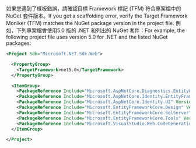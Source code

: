<span data-ttu-id="f4249-101">如果您遇到了樣板錯誤，請確認目標 Framework 標記 (TFM) 符合專案檔中的 NuGet 套件版本。</span><span class="sxs-lookup"><span data-stu-id="f4249-101">If you get a scaffolding error, verify the Target Framework Moniker (TFM) matches the NuGet package version in the project file.</span></span> <span data-ttu-id="f4249-102">例如，下列專案檔會使用5.0 版的 .NET 和列出的 NuGet 套件：</span><span class="sxs-lookup"><span data-stu-id="f4249-102">For example, the following project file uses version 5.0 for .NET and the listed NuGet packages:</span></span>

```xml
<Project Sdk="Microsoft.NET.Sdk.Web">

  <PropertyGroup>
    <TargetFramework>net5.0</TargetFramework>
  </PropertyGroup>

  <ItemGroup>
    <PackageReference Include="Microsoft.AspNetCore.Diagnostics.EntityFrameworkCore" Version="5.0.0-*" />
    <PackageReference Include="Microsoft.AspNetCore.Identity.EntityFrameworkCore" Version="5.0.0-*" />
    <PackageReference Include="Microsoft.AspNetCore.Identity.UI" Version="5.0.0-*" />
    <PackageReference Include="Microsoft.EntityFrameworkCore.Design" Version="5.0.0-*" />
    <PackageReference Include="Microsoft.EntityFrameworkCore.SqlServer" Version="5.0.0-*" />
    <PackageReference Include="Microsoft.EntityFrameworkCore.Tools" Version="5.0.0-*" />
    <PackageReference Include="Microsoft.VisualStudio.Web.CodeGeneration.Design" Version="5.0.0-*" />
  </ItemGroup>

</Project>
```
